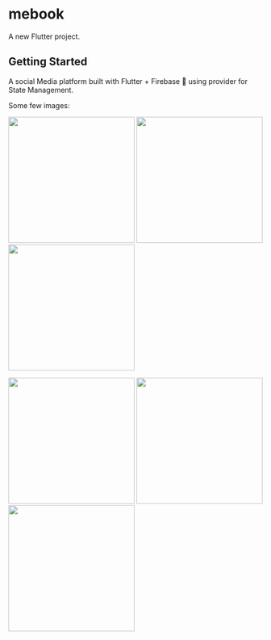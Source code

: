 # mebook

A new Flutter project.

## Getting Started

A social Media platform built with Flutter + Firebase 💖 using provider for State Management.

Some few images:

<p float="left">
  <img src="https://raw.githubusercontent.com/Mebook/EmojiCard/master/screenshot/shot1.png" width="250" />
  <img src="https://raw.githubusercontent.com/Mebook/EmojiCard/master/screenshot/shot2.png" width="250" />
  <img src="https://raw.githubusercontent.com/Mebook/EmojiCard/master/screenshot/shot3.png" width="250" />
</p>

<p float="left">
  <img src="https://raw.githubusercontent.com/Mebook/EmojiCard/master/screenshot/shot4.png" width="250" />
  <img src="https://raw.githubusercontent.com/Mebook/EmojiCard/master/screenshot/shot5.png" width="250" />
  <img src="https://raw.githubusercontent.com/Mebook/EmojiCard/master/screenshot/shot6.png" width="250" />
</p>

